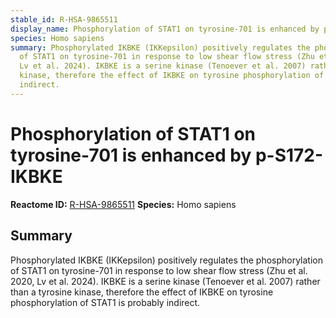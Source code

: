 ```yaml
---
stable_id: R-HSA-9865511
display_name: Phosphorylation of STAT1 on tyrosine-701 is enhanced by p-S172-IKBKE
species: Homo sapiens
summary: Phosphorylated IKBKE (IKKepsilon) positively regulates the phosphorylation
  of STAT1 on tyrosine-701 in response to low shear flow stress (Zhu et al. 2020,
  Lv et al. 2024). IKBKE is a serine kinase (Tenoever et al. 2007) rather than a tyrosine
  kinase, therefore the effect of IKBKE on tyrosine phosphorylation of STAT1 is probably
  indirect.
---
```


# Phosphorylation of STAT1 on tyrosine-701 is enhanced by p-S172-IKBKE
**Reactome ID:** [R-HSA-9865511](https://reactome.org/content/detail/R-HSA-9865511)
**Species:** Homo sapiens

## Summary

Phosphorylated IKBKE (IKKepsilon) positively regulates the phosphorylation of STAT1 on tyrosine-701 in response to low shear flow stress (Zhu et al. 2020, Lv et al. 2024). IKBKE is a serine kinase (Tenoever et al. 2007) rather than a tyrosine kinase, therefore the effect of IKBKE on tyrosine phosphorylation of STAT1 is probably indirect.
